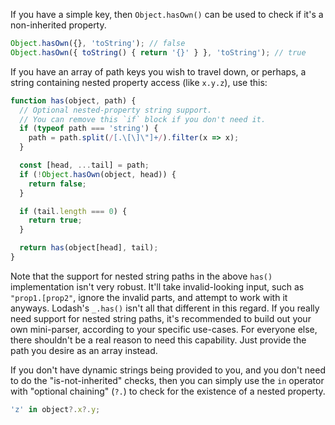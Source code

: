 If you have a simple key, then `Object.hasOwn()` can be used to check if it's a non-inherited property.

```javascript
Object.hasOwn({}, 'toString'); // false
Object.hasOwn({ toString() { return '{}' } }, 'toString'); // true
```

If you have an array of path keys you wish to travel down, or perhaps, a string containing nested property access (like `x.y.z`), use this:

```javascript
function has(object, path) {
  // Optional nested-property string support.
  // You can remove this `if` block if you don't need it.
  if (typeof path === 'string') {
    path = path.split(/[.\[\]\"]+/).filter(x => x);
  }

  const [head, ...tail] = path;
  if (!Object.hasOwn(object, head)) {
    return false;
  }

  if (tail.length === 0) {
    return true;
  }

  return has(object[head], tail);
}
```

Note that the support for nested string paths in the above `has()` implementation isn't very robust. It'll take invalid-looking input, such as `"prop1.[prop2"`, ignore the invalid parts, and attempt to work with it anyways. Lodash's `_.has()` isn't all that different in this regard. If you really need support for nested string paths, it's recommended to build out your own mini-parser, according to your specific use-cases. For everyone else, there shouldn't be a real reason to need this capability. Just provide the path you desire as an array instead.

If you don't have dynamic strings being provided to you, and you don't need to do the "is-not-inherited" checks, then you can simply use the `in` operator with "optional chaining" (`?.`) to check for the existence of a nested property.

```javascript
'z' in object?.x?.y;
```

